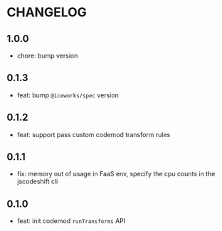 # CHANGELOG

## 1.0.0

- chore: bump version

## 0.1.3

- feat: bump `@iceworks/spec` version

## 0.1.2

- feat: support pass custom codemod transform rules

## 0.1.1

- fix: memory out of usage in FaaS env, specify the cpu counts in the jscodeshift cli

## 0.1.0

- feat: init codemod `runTransforms` API
